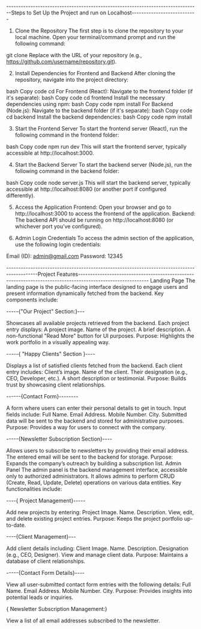 --------------------------------------------------------------------------------Steps to Set Up the Project and run on Localhost---------------------------


1. Clone the Repository
The first step is to clone the repository to your local machine. Open your terminal/command prompt and run the following command:

git clone <repository-url>
Replace <repository-url> with the URL of your repository (e.g., https://github.com/username/repository.git).

2. Install Dependencies for Frontend and Backend
After cloning the repository, navigate into the project directory:

bash
Copy code
cd <repository-folder-name>
For Frontend (React):
Navigate to the frontend folder (if it's separate):
bash
Copy code
cd frontend
Install the necessary dependencies using npm:
bash
Copy code
npm install
For Backend (Node.js):
Navigate to the backend folder (if it's separate):
bash
Copy code
cd backend
Install the backend dependencies:
bash
Copy code
npm install

3. Start the Frontend Server
To start the frontend server (React), run the following command in the frontend folder:

bash
Copy code
npm run dev
This will start the frontend server, typically accessible at http://localhost:3000.

4. Start the Backend Server
To start the backend server (Node.js), run the following command in the backend folder:

bash
Copy code
node server.js
This will start the backend server, typically accessible at http://localhost:8080 (or another port if configured differently).

5. Access the Application
Frontend: Open your browser and go to http://localhost:3000 to access the frontend of the application.
Backend: The backend API should be running on http://localhost:8080 (or whichever port you've configured).

6. Admin Login Credentials
To access the admin section of the application, use the following login credentials:

Email (ID): admin@gmail.com
Password: 12345


-------------------------------------------------------------------------------------------Project Features-----------------------------------------------------------------------------------------------------------
Landing Page
The landing page is the public-facing interface designed to engage users and present information dynamically fetched from the backend. Key components include:

-----{"Our Project" Section:}---

Showcases all available projects retrieved from the backend.
Each project entry displays:
A project image.
Name of the project.
A brief description.
A non-functional "Read More" button for UI purposes.
Purpose: Highlights the work portfolio in a visually appealing way.





-----{ "Happy Clients" Section }----

Displays a list of satisfied clients fetched from the backend.
Each client entry includes:
Client’s image.
Name of the client.
Their designation (e.g., CEO, Developer, etc.).
A short description or testimonial.
Purpose: Builds trust by showcasing client relationships.


------{Contact Form}--------

A form where users can enter their personal details to get in touch.
Input fields include:
Full Name.
Email Address.
Mobile Number.
City.
Submitted data will be sent to the backend and stored for administrative purposes.
Purpose: Provides a way for users to connect with the company.


-----{Newsletter Subscription Section}----

Allows users to subscribe to newsletters by providing their email address.
The entered email will be sent to the backend for storage.
Purpose: Expands the company’s outreach by building a subscription list.
Admin Panel
The admin panel is the backend management interface, accessible only to authorized administrators. It allows admins to perform CRUD (Create, Read, Update, Delete) operations on various data entities. Key functionalities include:

----{ Project Management}-----

Add new projects by entering:
Project Image.
Name.
Description.
View, edit, and delete existing project entries.
Purpose: Keeps the project portfolio up-to-date.



----{Client Management}---

Add client details including:
Client Image.
Name.
Description.
Designation (e.g., CEO, Designer).
View and manage client data.
Purpose: Maintains a database of client relationships.


-----{Contact Form Details}----

View all user-submitted contact form entries with the following details:
Full Name.
Email Address.
Mobile Number.
City.
Purpose: Provides insights into potential leads or inquiries.

{ Newsletter Subscription Management:}

View a list of all email addresses subscribed to the newsletter.

